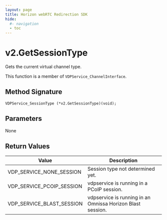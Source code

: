 ```yaml
---
layout: page
title: Horizon webRTC Redirection SDK
hide:
  #- navigation
  - toc
---
```

# v2.GetSessionType

Gets the current virtual channel type.

This function is a member of `VDPService_ChannelInterface`.

## Method Signature
```
VDPService_SessionType (*v2.GetSessionType)(void); 
```

## Parameters

None

## Return Values

| Value | Description |
| ----- | ----------- |
| VDP_SERVICE_NONE_SESSION | Session type not determined yet. |
| VDP_SERVICE_PCOIP_SESSION | vdpservice is running in a PCoIP session. |
| VDP_SERVICE_BLAST_SESSION | vdpservice is running in an Omnissa Horizon Blast session. |

